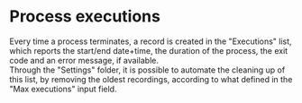 # Process executions

Every time a process terminates, a record is created in the "Executions" list, which reports the start/end date+time, the duration of the process, the exit code and an error message, if available.  
Through the "Settings" folder, it is possible to automate the cleaning up of this list, by removing the oldest recordings, according to what defined in the "Max executions" input field.


